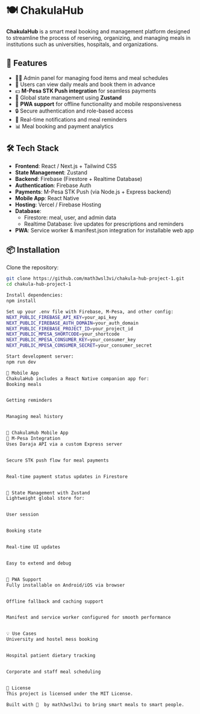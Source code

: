 
# 🍽️ ChakulaHub

**ChakulaHub** is a smart meal booking and management platform designed to streamline the process of reserving, organizing, and managing meals in institutions such as universities, hospitals, and organizations.

## 🚀 Features

- 🧑‍🍳 Admin panel for managing food items and meal schedules  
- 📆 Users can view daily meals and book them in advance  
- 💵 **M-Pesa STK Push integration** for seamless payments  
- 🧠 Global state management using **Zustand**  
- 📱 **PWA support** for offline functionality and mobile responsiveness  
- 🔒 Secure authentication and role-based access  
- 🔔 Real-time notifications and meal reminders  
- 📊 Meal booking and payment analytics  

## 🛠️ Tech Stack

- **Frontend**: React / Next.js + Tailwind CSS  
- **State Management**: Zustand  
- **Backend**: Firebase (Firestore + Realtime Database)  
- **Authentication**: Firebase Auth  
- **Payments**: M-Pesa STK Push (via Node.js + Express backend)  
- **Mobile App**: React Native  
- **Hosting**: Vercel / Firebase Hosting  
- **Database**: 
  - Firestore: meal, user, and admin data  
  - Realtime Database: live updates for prescriptions and reminders  
- **PWA**: Service worker & manifest.json integration for installable web app

## 📦 Installation

Clone the repository:

```bash
git clone https://github.com/math3wsl3vi/chakula-hub-project-1.git
cd chakula-hub-project-1

Install dependencies:
npm install

Set up your .env file with Firebase, M-Pesa, and other config:
NEXT_PUBLIC_FIREBASE_API_KEY=your_api_key
NEXT_PUBLIC_FIREBASE_AUTH_DOMAIN=your_auth_domain
NEXT_PUBLIC_FIREBASE_PROJECT_ID=your_project_id
NEXT_PUBLIC_MPESA_SHORTCODE=your_shortcode
NEXT_PUBLIC_MPESA_CONSUMER_KEY=your_consumer_key
NEXT_PUBLIC_MPESA_CONSUMER_SECRET=your_consumer_secret

Start development server:
npm run dev

📲 Mobile App
ChakulaHub includes a React Native companion app for:
Booking meals


Getting reminders


Managing meal history


🔗 ChakulaHub Mobile App
💸 M-Pesa Integration
Uses Daraja API via a custom Express server


Secure STK push flow for meal payments


Real-time payment status updates in Firestore


🧠 State Management with Zustand
Lightweight global store for:


User session


Booking state


Real-time UI updates


Easy to extend and debug


🧾 PWA Support
Fully installable on Android/iOS via browser


Offline fallback and caching support


Manifest and service worker configured for smooth performance


💡 Use Cases
University and hostel mess booking


Hospital patient dietary tracking


Corporate and staff meal scheduling


📄 License
This project is licensed under the MIT License.

Built with 🦇  by math3wsl3vi to bring smart meals to smart people.



